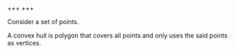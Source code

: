 +++
+++

Consider a set of points.

A convex hull is polygon that covers all points and only uses the said points as vertices.

